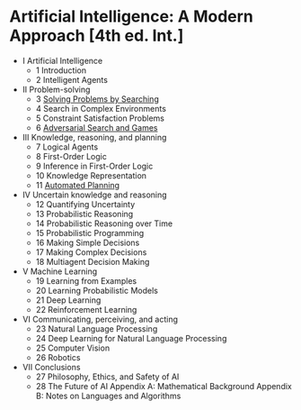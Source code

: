 # Artificial Intelligence: A Modern Approach [4th ed. Int.]

- I Artificial Intelligence 
    * 1 Introduction
    * 2 Intelligent Agents  
- II Problem-solving  
    * 3 [Solving Problems by Searching](ai/aima/aima.3.solving-problems-by-searching.md)
    * 4 Search in Complex Environments
    * 5 Constraint Satisfaction Problems
    * 6 [Adversarial Search and Games](ai/aima/aima.6.adversarial-search-and-games.md)
- III Knowledge, reasoning, and planning   
    * 7 Logical Agents
    * 8 First-Order Logic
    * 9 Inference in First-Order Logic
    * 10 Knowledge Representation
    * 11 [Automated Planning](ai/aima/aima.11.automated-planning.md)
- IV Uncertain knowledge and reasoning 
    * 12 Quantifying Uncertainty
    * 13 Probabilistic Reasoning
    * 14 Probabilistic Reasoning over Time
    * 15 Probabilistic Programming
    * 16 Making Simple Decisions
    * 17 Making Complex Decisions
    * 18 Multiagent Decision Making
- V Machine Learning 
    * 19 Learning from Examples
    * 20 Learning Probabilistic Models
    * 21 Deep Learning
    * 22 Reinforcement Learning
- VI Communicating, perceiving, and acting 
    * 23 Natural Language Processing
    * 24 Deep Learning for Natural Language Processing
    * 25 Computer Vision
    * 26 Robotics
- VII Conclusions 
    * 27 Philosophy, Ethics, and Safety of AI
    * 28 The Future of AI
    Appendix A: Mathematical Background
    Appendix B: Notes on Languages and Algorithms